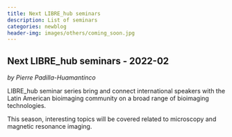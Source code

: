 ```yaml
---
title: Next LIBRE_hub seminars
description: List of seminars
categories: newblog
header-img: images/others/coming_soon.jpg
---
```


## Next LIBRE_hub seminars - 2022-02
*by Pierre Padilla-Huamantinco*

LIBRE_hub seminar series bring and connect international speakers with the Latin American bioimaging community on a broad range of bioimaging technologies.

This season, interesting topics will be covered related to microscopy and magnetic resonance imaging. 
